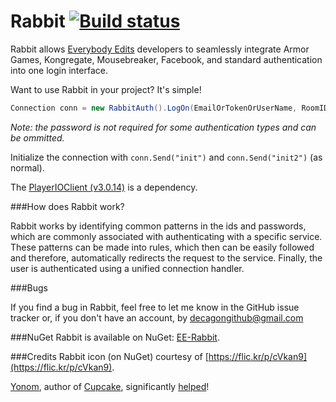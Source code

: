 Rabbit [![Build status](https://ci.appveyor.com/api/projects/status/6fxlb8bkqp18cg3c/branch/master)](https://ci.appveyor.com/project/Decagon/rabbit/branch/master)
======

Rabbit allows [Everybody Edits](http://everybodyedits.com) developers to seamlessly integrate Armor Games, Kongregate, Mousebreaker, Facebook, and standard authentication into one login interface. 

Want to use Rabbit in your project? It's simple!

```csharp
Connection conn = new RabbitAuth().LogOn(EmailOrTokenOrUserName, RoomID, Password);
```
*Note: the password is not required for some authentication types and can be ommitted.*

Initialize the connection with `conn.Send("init")` and `conn.Send("init2")` (as normal).

The [PlayerIOClient (v3.0.14)](https://gamesnet.yahoo.com/download/) is a dependency. 

###How does Rabbit work?

Rabbit works by identifying common patterns in the ids and passwords, which are commonly associated with authenticating with a specific service. These patterns can be made into rules, which then can be easily followed and therefore, automatically redirects the request to the service. Finally, the user is authenticated using a unified connection handler.

###Bugs

If you find a bug in Rabbit, feel free to let me know in the GitHub issue tracker or, if you don't have an account, by decagongithub@gmail.com

###NuGet
Rabbit is available on NuGet: [EE-Rabbit](http://www.nuget.org/packages/EE-Rabbit/).


###Credits
Rabbit icon (on NuGet) courtesy of [https://flic.kr/p/cVkan9](https://flic.kr/p/cVkan9).

[Yonom](https://github.com/Yonom), author of [Cupcake](https://github.com/Yonom/CupCake), significantly [helped](https://github.com/Decagon/Rabbit/commits/master?author=Yonom)!
